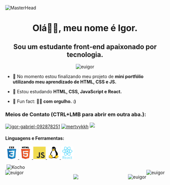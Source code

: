 ![MasterHead](https://i.imgur.com/5BqZBHA.gif)

<h1 align="center">Olá👋🏻, meu nome é Igor.</h1>
<h2 align="center">Sou um estudante front-end apaixonado por tecnologia.</h2>
<p align="center"> <img src="https://komarev.com/ghpvc/?username=euigor&label=Profile%20views&color=330967&style=flat" alt="euigor" /> </p>

- 🔭 No momento estou finalizando meu projeto de **mini portfólio utilizando meu aprendizado de HTML, CSS e JS.**

- 🌱 Estou estudando **HTML, CSS, JavaScript e React.**

- 🌠 Fun fact: **🏳️‍🌈 com orgulho. :)**

<h3 align="left">Meios de Contato (CTRL+LMB para abrir em outra aba.):</h3>
<p align="left">
<a href="https://linkedin.com/in/igor-gabriel-092878251" target="blank"><img align="center" src="https://raw.githubusercontent.com/rahuldkjain/github-profile-readme-generator/master/src/images/icons/Social/linked-in-alt.svg" alt="igor-gabriel-092878251" height="30" width="40" /></a>
<a href="https://instagram.com/mertvykkh" target="blank"><img align="center" src="https://raw.githubusercontent.com/rahuldkjain/github-profile-readme-generator/master/src/images/icons/Social/instagram.svg" alt="mertvykkh" height="30" width="40" /></a>
<a href = "mailto:igorgabrielcardosodejesus@gmail.com"><img src="https://img.shields.io/badge/Gmail-D14836?style=for-the-badge&logo=gmail&logoColor=white" target="_blank"></a>
</p>

<h4 align="left">Linguagens e Ferramentas:</h4>
<p align="left"> <a href="https://www.w3schools.com/css/" target="_blank" rel="noreferrer"> <img src="https://raw.githubusercontent.com/devicons/devicon/master/icons/css3/css3-original-wordmark.svg" alt="css3" width="40" height="40"/> </a> <a href="https://www.w3.org/html/" target="_blank" rel="noreferrer"> <img src="https://raw.githubusercontent.com/devicons/devicon/master/icons/html5/html5-original-wordmark.svg" alt="html5" width="40" height="40"/> </a> <a href="https://developer.mozilla.org/en-US/docs/Web/JavaScript" target="_blank" rel="noreferrer"> <img src="https://raw.githubusercontent.com/devicons/devicon/master/icons/javascript/javascript-original.svg" alt="javascript" width="40" height="40"/> </a> <a href="https://www.linux.org/" target="_blank" rel="noreferrer"> <img src="https://raw.githubusercontent.com/devicons/devicon/master/icons/linux/linux-original.svg" alt="linux" width="40" height="40"/> </a> <a href="https://reactjs.org/" target="_blank" rel="noreferrer"> <img src="https://raw.githubusercontent.com/devicons/devicon/master/icons/react/react-original-wordmark.svg" alt="react" width="40" height="40"/> </a> </p>

<img align="right" alt="Kocho" width="500" src="https://o.remove.bg/downloads/50f6ed22-038a-4e88-b8ef-f97e6c1be124/image-removebg-preview.png">
<p><img align="left" src="https://github-readme-stats.vercel.app/api/top-langs?username=devemdobro&show_icons=true&theme=midnight-purple&locale=en&layout=compact" alt="euigor" /></p>
<p>&nbsp;<img align="right" src="https://github-readme-stats.vercel.app/api?username=euigor&show_icons=true&theme=midnight-purple&locale=en" alt="euigor" /></p>
<p><img align="right" src="https://github-readme-streak-stats.herokuapp.com/?user=euigor&theme=midnight-purple" alt="euigor" /></p>
<div align="center">
<img src="https://github.com/euigor/euigor/blob/output/github-contribution-grid-snake.svg"/>
</div>

